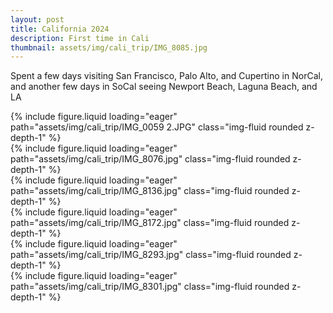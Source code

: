 ```yaml
---
layout: post
title: California 2024
description: First time in Cali
thumbnail: assets/img/cali_trip/IMG_8085.jpg
---
```

Spent a few days visiting San Francisco, Palo Alto, and Cupertino in NorCal, and another few days in SoCal seeing Newport Beach, Laguna Beach, and LA

<div class="row mt-3">
    <div class="col-sm mt-3 mt-md-0">
        {% include figure.liquid loading="eager" path="assets/img/cali_trip/IMG_0059 2.JPG" class="img-fluid rounded z-depth-1" %}
    </div>
    <div class="col-sm mt-3 mt-md-0">
        {% include figure.liquid loading="eager" path="assets/img/cali_trip/IMG_8076.jpg" class="img-fluid rounded z-depth-1" %}
    </div>
</div>

<div class="row mt-3">
    <div class="col-sm mt-3 mt-md-0">
        {% include figure.liquid loading="eager" path="assets/img/cali_trip/IMG_8136.jpg" class="img-fluid rounded z-depth-1" %}
    </div>
    <div class="col-sm mt-3 mt-md-0">
        {% include figure.liquid loading="eager" path="assets/img/cali_trip/IMG_8172.jpg" class="img-fluid rounded z-depth-1" %}
    </div>
</div>

<div class="row mt-3">
    <div class="col-sm mt-3 mt-md-0">
        {% include figure.liquid loading="eager" path="assets/img/cali_trip/IMG_8293.jpg" class="img-fluid rounded z-depth-1" %}
    </div>
</div>

<div class="row mt-3">
    <div class="col-sm mt-3 mt-md-0">
        {% include figure.liquid loading="eager" path="assets/img/cali_trip/IMG_8301.jpg" class="img-fluid rounded z-depth-1" %}
    </div>
    
</div>



